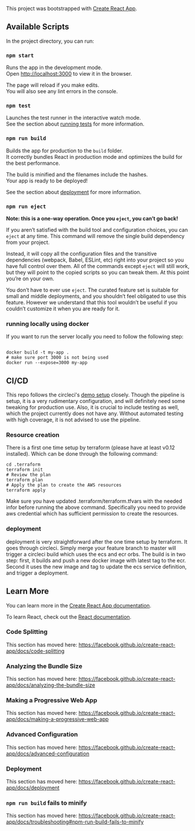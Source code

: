 This project was bootstrapped with [Create React App](https://github.com/facebook/create-react-app).

## Available Scripts

In the project directory, you can run:

### `npm start`

Runs the app in the development mode.<br />
Open [http://localhost:3000](http://localhost:3000) to view it in the browser.

The page will reload if you make edits.<br />
You will also see any lint errors in the console.

### `npm test`

Launches the test runner in the interactive watch mode.<br />
See the section about [running tests](https://facebook.github.io/create-react-app/docs/running-tests) for more information.

### `npm run build`

Builds the app for production to the `build` folder.<br />
It correctly bundles React in production mode and optimizes the build for the best performance.

The build is minified and the filenames include the hashes.<br />
Your app is ready to be deployed!

See the section about [deployment](https://facebook.github.io/create-react-app/docs/deployment) for more information.

### `npm run eject`

**Note: this is a one-way operation. Once you `eject`, you can’t go back!**

If you aren’t satisfied with the build tool and configuration choices, you can `eject` at any time. This command will remove the single build dependency from your project.

Instead, it will copy all the configuration files and the transitive dependencies (webpack, Babel, ESLint, etc) right into your project so you have full control over them. All of the commands except `eject` will still work, but they will point to the copied scripts so you can tweak them. At this point you’re on your own.

You don’t have to ever use `eject`. The curated feature set is suitable for small and middle deployments, and you shouldn’t feel obligated to use this feature. However we understand that this tool wouldn’t be useful if you couldn’t customize it when you are ready for it.

### running locally using docker

If you want to run the server locally you need to follow the following step:

```

docker build -t my-app .
# make sure port 3000 is not being used
docker run --expose=3000 my-app

```

## CI/CD

This repo follows the circleci's [demo setup](https://github.com/CircleCI-Public/circleci-demo-aws-ecs-ecr) closely.
Though the pipeline is setup, it is a very rudimentary configuration, and will definitely need some tweaking for production use.
Also, it is crucial to include testing as well, which the project currently does not have any. Without automated testing with high coverage, it is not advised to use the pipeline. 

### Resource creation

There is a first one time setup by terraform (please have at least v0.12 installed). Which can be done through the following command:

```
cd .terraform
terraform init
# Review the plan
terraform plan
# Apply the plan to create the AWS resources
terraform apply
```

Make sure you have updated .terraform/terraform.tfvars with the needed infor before running the above command. Specifically you need to provide aws credential which has
sufficient permission to create the resources. 

### deployment

deployment is very straightforward after the one time setup by terraform. It goes through circleci. Simply merge your feature branch to master will trigger a 
circleci build which uses the ecs and ecr orbs. The build is in two step: first, it builds and push a new docker image with latest tag to the ecr. Second it uses the new image and tag
to update the ecs service definition, and trigger a deployment.

## Learn More

You can learn more in the [Create React App documentation](https://facebook.github.io/create-react-app/docs/getting-started).

To learn React, check out the [React documentation](https://reactjs.org/).

### Code Splitting

This section has moved here: https://facebook.github.io/create-react-app/docs/code-splitting

### Analyzing the Bundle Size

This section has moved here: https://facebook.github.io/create-react-app/docs/analyzing-the-bundle-size

### Making a Progressive Web App

This section has moved here: https://facebook.github.io/create-react-app/docs/making-a-progressive-web-app

### Advanced Configuration

This section has moved here: https://facebook.github.io/create-react-app/docs/advanced-configuration

### Deployment

This section has moved here: https://facebook.github.io/create-react-app/docs/deployment

### `npm run build` fails to minify

This section has moved here: https://facebook.github.io/create-react-app/docs/troubleshooting#npm-run-build-fails-to-minify
